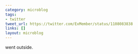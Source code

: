 ```yaml
---
category: microblog
tags:
- twitter
tweet_url: https://twitter.com/ExMember/status/1108083838
links: []
layout: microblog
---
```

went outside.
